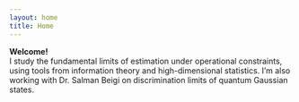 ```yaml
---
layout: home
title: Home
---
```


**Welcome!**  
I study the fundamental limits of estimation under operational constraints, using tools from information theory and high-dimensional statistics. I’m also working with Dr. Salman Beigi on discrimination limits of quantum Gaussian states.
